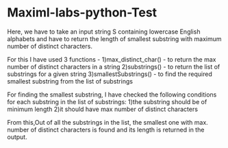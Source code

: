 # Maximl-labs-python-Test

Here,
we have to take an input string S containing lowercase English alphabets and have to return the length of smallest substring with maximum number of distinct characters.

For this I have used 3 functions -
1)max_distinct_char() - to return the max number of distinct characters in  a string
2)substrings() - to return the list of substrings for a given string
3)smallestSubstrings() - to find the required smallest substring from the list of substrings

For finding the smallest substring,
I have checked the following conditions for each substring in the list of substrings:
1)the substring should be of minimum length
2)it should have max number of distinct characters

From this,Out of all the substrings in the list, the smallest one with max. number of distinct characters is found and its length is returned in the output.
